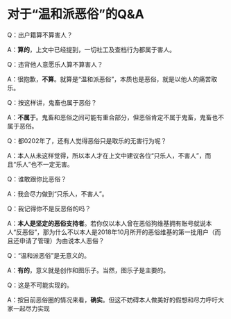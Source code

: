 # 对于“温和派恶俗”的Q&A

Q：出户籍算不算害人？

A：**算的**，上文中已经提到，一切社工及查档行为都属于害人。



Q：违背他人意愿乐人算不算害人？

A：很抱歉，**不算**。就算是“温和派恶俗”，本质也是恶俗，就是以他人的痛苦取乐。



Q：按这样讲，鬼畜也属于恶俗？

A：**不属于**。鬼畜和恶俗之间可能有重合部分，但恶俗肯定不属于鬼畜，鬼畜也不属于恶俗。



Q：都0202年了，还有人觉得恶俗只是取乐的无害行为呢？

A：本人从未这样觉得，所以本人才在上文中建议各位“只乐人，不害人”，而且“乐人”也不一定无害。



Q：谁敢跟你比恶俗？

A：我会尽力做到“只乐人，不害人”。



Q：我记得你不是反恶俗的吗？

A：**本人是坚定的恶俗支持者**。若你仅以本人曾在恶俗狗维基拥有账号就说本人“反恶俗”，那为什么不以本人是2018年10月所开的恶俗维基的第一批用户（而且还申请了管理）为由说本人恶俗？



Q：“温和派恶俗”是无意义的。

A：**有的**，意义就是创作和图乐子。当然，图乐子是主要的。



Q：这是不可能实现的。

A：按目前恶俗圈的情况来看，**确实**。但这不妨碍本人做美好的假想和尽力呼吁大家一起尽力实现
